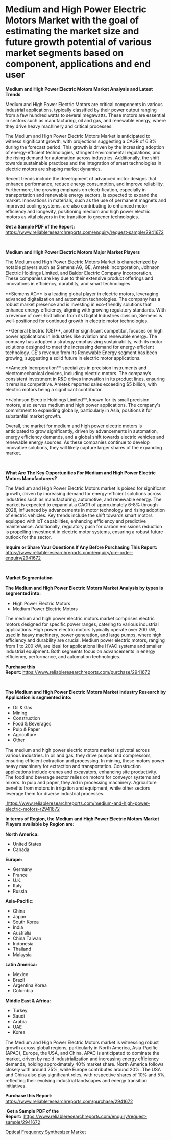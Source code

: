 <p><h1>Medium and High Power Electric Motors Market with the goal of estimating the market size and future growth potential of various market segments based on component, applications and end user</h1></p><p><strong>Medium and High Power Electric Motors Market Analysis and Latest Trends</strong></p>
<p><p>Medium and High Power Electric Motors are critical components in various industrial applications, typically classified by their power output ranging from a few hundred watts to several megawatts. These motors are essential in sectors such as manufacturing, oil and gas, and renewable energy, where they drive heavy machinery and critical processes.</p><p>The Medium and High Power Electric Motors Market is anticipated to witness significant growth, with projections suggesting a CAGR of 6.8% during the forecast period. This growth is driven by the increasing adoption of energy-efficient technologies, stringent environmental regulations, and the rising demand for automation across industries. Additionally, the shift towards sustainable practices and the integration of smart technologies in electric motors are shaping market dynamics.</p><p>Recent trends include the development of advanced motor designs that enhance performance, reduce energy consumption, and improve reliability. Furthermore, the growing emphasis on electrification, especially in transportation and renewable energy sectors, is expected to expand the market. Innovations in materials, such as the use of permanent magnets and improved cooling systems, are also contributing to enhanced motor efficiency and longevity, positioning medium and high power electric motors as vital players in the transition to greener technologies.</p></p>
<p><strong>Get a Sample PDF of the Report:&nbsp;</strong> <a href="https://www.reliableresearchreports.com/enquiry/request-sample/2941672?utm_campaign=2219&utm_medium=2&utm_source=Github&utm_content=ia&utm_term=15032025&utm_id=medium-and-high-power-electric-motors">https://www.reliableresearchreports.com/enquiry/request-sample/2941672</a></p>
<p>&nbsp;</p>
<p><strong>Medium and High Power Electric Motors Major Market Players</strong></p>
<p><p>The Medium and High Power Electric Motors Market is characterized by notable players such as Siemens AG, GE, Ametek Incorporation, Johnson Electric Holdings Limited, and Baldor Electric Company Incorporation. These companies are key due to their extensive product offerings and innovations in efficiency, durability, and smart technologies.</p><p>**Siemens AG** is a leading global player in electric motors, leveraging advanced digitalization and automation technologies. The company has a robust market presence and is investing in eco-friendly solutions that enhance energy efficiency, aligning with growing regulatory standards. With a revenue of over €50 billion from its Digital Industries division, Siemens is well-positioned for continued growth in electric motor technologies.</p><p>**General Electric (GE)**, another significant competitor, focuses on high power applications in industries like aviation and renewable energy. The company has adopted a strategy emphasizing sustainability, with its motor solutions designed to meet the increasing demand for energy-efficient technology. GE's revenue from its Renewable Energy segment has been growing, suggesting a solid future in electric motor applications.</p><p>**Ametek Incorporation** specializes in precision instruments and electromechanical devices, including electric motors. The company’s consistent investment in R&D drives innovation in its product lines, ensuring it remains competitive. Ametek reported sales exceeding $5 billion, with electric motors being a significant contributor.</p><p>**Johnson Electric Holdings Limited**, known for its small precision motors, also serves medium and high power applications. The company's commitment to expanding globally, particularly in Asia, positions it for substantial market growth. </p><p>Overall, the market for medium and high power electric motors is anticipated to grow significantly, driven by advancements in automation, energy efficiency demands, and a global shift towards electric vehicles and renewable energy sources. As these companies continue to develop innovative solutions, they will likely capture larger shares of the expanding market.</p></p>
<p>&nbsp;</p>
<p><strong>What Are The Key Opportunities For Medium and High Power Electric Motors Manufacturers?</strong></p>
<p><p>The Medium and High Power Electric Motors market is poised for significant growth, driven by increasing demand for energy-efficient solutions across industries such as manufacturing, automotive, and renewable energy. The market is expected to expand at a CAGR of approximately 6-8% through 2028, influenced by advancements in motor technology and rising adoption of electric vehicles. Key trends include the shift towards smart motors equipped with IoT capabilities, enhancing efficiency and predictive maintenance. Additionally, regulatory push for carbon emissions reduction is propelling investment in electric motor systems, ensuring a robust future outlook for the sector.</p></p>
<p><strong>Inquire or Share Your Questions If Any Before Purchasing This Report:</strong> <a href="https://www.reliableresearchreports.com/enquiry/pre-order-enquiry/2941672?utm_campaign=2219&utm_medium=2&utm_source=Github&utm_content=ia&utm_term=15032025&utm_id=medium-and-high-power-electric-motors">https://www.reliableresearchreports.com/enquiry/pre-order-enquiry/2941672</a></p>
<p>&nbsp;</p>
<p><strong>Market Segmentation</strong></p>
<p><strong>The Medium and High Power Electric Motors Market Analysis by types is segmented into:</strong></p>
<p><ul><li>High Power Electric Motors</li><li>Medium Power Electric Motors</li></ul></p>
<p><p>The medium and high power electric motors market comprises electric motors designed for specific power ranges, catering to various industrial applications. High power electric motors typically operate over 200 kW, used in heavy machinery, power generation, and large pumps, where high efficiency and durability are crucial. Medium power electric motors, ranging from 1 to 200 kW, are ideal for applications like HVAC systems and smaller industrial equipment. Both segments focus on advancements in energy efficiency, performance, and automation technologies.</p></p>
<p><strong>Purchase this Report:&nbsp;</strong><a href="https://www.reliableresearchreports.com/purchase/2941672?utm_campaign=2219&utm_medium=2&utm_source=Github&utm_content=ia&utm_term=15032025&utm_id=medium-and-high-power-electric-motors">https://www.reliableresearchreports.com/purchase/2941672</a></p>
<p>&nbsp;</p>
<p><strong>The Medium and High Power Electric Motors Market Industry Research by Application is segmented into:</strong></p>
<p><ul><li>Oil & Gas</li><li>Mining</li><li>Construction</li><li>Food & Beverages</li><li>Pulp & Paper</li><li>Agriculture</li><li>Other</li></ul></p>
<p><p>The medium and high power electric motors market is pivotal across various industries. In oil and gas, they drive pumps and compressors, ensuring efficient extraction and processing. In mining, these motors power heavy machinery for extraction and transportation. Construction applications include cranes and excavators, enhancing site productivity. The food and beverage sector relies on motors for conveyor systems and mixers. In pulp and paper, they aid in processing machinery. Agriculture benefits from motors in irrigation and equipment, while other sectors leverage them for diverse industrial processes.</p></p>
<p><a href="https://www.reliableresearchreports.com/medium-and-high-power-electric-motors-r2941672?utm_campaign=2219&utm_medium=2&utm_source=Github&utm_content=ia&utm_term=15032025&utm_id=medium-and-high-power-electric-motors">&nbsp;https://www.reliableresearchreports.com/medium-and-high-power-electric-motors-r2941672</a></p>
<p><strong>In terms of Region, the Medium and High Power Electric Motors Market Players available by Region are:</strong></p>
<p>
    <p> <strong> North America: </strong>
        <ul>
            <li>United States</li>
            <li>Canada</li>
        </ul>
        </p> 
    <p> <strong> Europe: </strong>
        <ul>
            <li>Germany</li>
            <li>France</li>
            <li>U.K.</li>
            <li>Italy</li>
            <li>Russia</li>
        </ul>
        </p> 
    <p> <strong> Asia-Pacific: </strong>
        <ul>
            <li>China</li>
            <li>Japan</li>
            <li>South Korea</li>
            <li>India</li>
            <li>Australia</li>
            <li>China Taiwan</li>
            <li>Indonesia</li>
            <li>Thailand</li>
            <li>Malaysia</li>
        </ul>
        </p> 
    <p> <strong> Latin America: </strong>
        <ul>
            <li>Mexico</li>
            <li>Brazil</li>
            <li>Argentina Korea</li>
            <li>Colombia</li>
        </ul>
        </p> 
    <p> <strong> Middle East & Africa: </strong>
        <ul>
            <li>Turkey</li>
            <li>Saudi</li>
            <li>Arabia</li>
            <li>UAE</li>
            <li>Korea</li>
        </ul>
    </p>
    </p>
<p><p>The Medium and High Power Electric Motors market is witnessing robust growth across global regions, particularly in North America, Asia-Pacific (APAC), Europe, the USA, and China. APAC is anticipated to dominate the market, driven by rapid industrialization and increasing energy efficiency demands, holding approximately 40% market share. North America follows closely with around 25%, while Europe contributes around 20%. The USA and China also play significant roles, with respective shares of 10% and 5%, reflecting their evolving industrial landscapes and energy transition initiatives.</p></p>
<p><strong>Purchase this Report: </strong><a href="https://www.reliableresearchreports.com/purchase/2941672?utm_campaign=2219&utm_medium=2&utm_source=Github&utm_content=ia&utm_term=15032025&utm_id=medium-and-high-power-electric-motors">https://www.reliableresearchreports.com/purchase/2941672</a></p>
<p>&nbsp;<strong>Get a Sample PDF of the Report:&nbsp;&nbsp;</strong><a href="https://www.reliableresearchreports.com/enquiry/request-sample/2941672?utm_campaign=2219&utm_medium=2&utm_source=Github&utm_content=ia&utm_term=15032025&utm_id=medium-and-high-power-electric-motors">https://www.reliableresearchreports.com/enquiry/request-sample/2941672</a></p>
<p><strong></strong></p>
<p><p><a href="https://github.com/MariaWashington76/Market-Research-Report-List-2/blob/main/optical-frequency-synthesizer-market.md?utm_campaign=2219&utm_medium=2&utm_source=Github&utm_content=ia&utm_term=15032025&utm_id=medium-and-high-power-electric-motors">Optical Frequency Synthesizer Market</a></p></p>